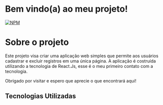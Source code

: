 # Bem vindo(a) ao meu projeto!

[![NPM](https://img.shields.io/npm/l/react)](https://github.com/andresilva05/PORTFOLIO/blob/master/LICENSE)

# Sobre o projeto

Este projeto visa criar uma aplicação web simples que permite aos usuários cadastrar e excluir registros em uma única página. A aplicação é costruída utilizando a tecnologia de React.Js, 
esse é o meu primeiro contato com a tecnologia.

Obrigado por visitar e espero que aprecie o que encontrará aqui!

## Tecnologias Utilizadas

<img src="../src/assets/react.webp" alt="">

